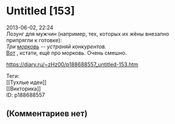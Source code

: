 Untitled [153]
==============

  
2013-06-02, 22:24  
 Лозунг для мужчин (например, тех, которых их жёны внезапно припрягли к готовке):   
  *Три  [морковь](http://www.vysokovskiy.ru/news/zhenskii-monastyr-030723000000393/)  -- устраняй конкурентов.*    
   [Вот](https://www.shytok.net/comments-48777.html)  , кстати, ещё про морковь. Очень смешно.    
  
<https://diary.ru/~zHz00/p188688557_untitled-153.htm>  
  
Теги:  
[[Тухлые идеи]]  
[[Викторика]]  
ID: p188688557  


(Комментариев нет)
------------------